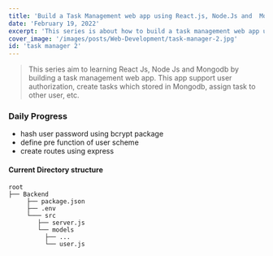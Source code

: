 ```yaml
---
title: 'Build a Task Management web app using React.js, Node.Js and  Mongodb - day 2'
date: 'February 19, 2022'
excerpt: 'This series is about how to build a task management web app use React.Js、Node.Js and Mongodb.'
cover_image: '/images/posts/Web-Development/task-manager-2.jpg'
id: 'task manager 2'
---
```


> This series aim to learning React Js, Node Js and Mongodb by building a task management web app. 
> This app support user authorization, create tasks which stored in Mongodb, assign task to other user, etc.

### Daily Progress
- hash user password using bcrypt package 
- define pre function of user scheme
- create routes using express 
#### Current Directory structure
```
root
├── Backend
     ├── package.json
     ├── .env
     └─── src
        ├── server.js
        └── models
          ├── ...
          └── user.js
```

